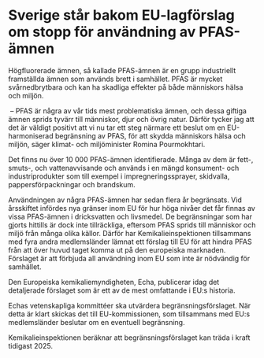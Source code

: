 # Sverige står bakom EU-lagförslag om stopp för användning av PFAS-ämnen

Högfluorerade ämnen, så kallade PFAS\-ämnen är en grupp industriellt framställda ämnen som används brett i samhället. PFAS är mycket svårnedbrytbara och kan ha skadliga effekter på både människors hälsa och miljön.

­­ – PFAS är några av vår tids mest problematiska ämnen, och dessa giftiga ämnen sprids tyvärr till människor, djur och övrig natur. Därför tycker jag att det är väldigt positivt att vi nu tar ett steg närmare ett beslut om en EU\-harmoniserad begränsning av PFAS, för att skydda människors hälsa och miljön, säger klimat\- och miljöminister Romina Pourmokhtari.

Det finns nu över 10 000 PFAS\-ämnen identifierade. Många av dem är fett\-, smuts\-, och vattenavvisande och används i en mängd konsument\- och industriprodukter som till exempel i impregneringssprayer, skidvalla, pappersförpackningar och brandskum.

Användningen av några PFAS\-ämnen har sedan flera år begränsats. Vid årsskiftet infördes nya gränser inom EU för hur höga nivåer det får finnas av vissa PFAS\-ämnen i dricksvatten och livsmedel. De begränsningar som har gjorts hittills är dock inte tillräckliga, eftersom PFAS sprids till människor och miljö från många olika källor. Därför har Kemikalieinspektionen tillsammans med fyra andra medlemsländer lämnat ett förslag till EU för att hindra PFAS från att över huvud taget komma ut på den europeiska marknaden. Förslaget är att förbjuda all användning inom EU som inte är nödvändig för samhället.

Den Europeiska kemikaliemyndigheten, Echa, publicerar idag det detaljerade förslaget som är ett av de mest omfattande i EU:s historia.

Echas vetenskapliga kommittéer ska utvärdera begränsningsförslaget. När detta är klart skickas det till EU\-kommissionen, som tillsammans med EU:s medlemsländer beslutar om en eventuell begränsning.

Kemikalieinspektionen beräknar att begränsningsförslaget kan träda i kraft tidigast 2025\.
